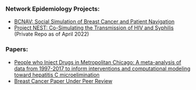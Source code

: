 ### Network Epidemiology Projects:
- [BCNAV: Social Simulation of Breast Cancer and Patient Navigation](https://github.com/khanna7/bc-navigation)
- [Project NEST: Co-Simulating the Transmission of HIV and Syphilis](https://github.com/jozik/p2m/tree/hiv+syphilis) (Private Repo as of April 2022)

### Papers:
- [People who Inject Drugs in Metropolitan Chicago: A meta-analysis of data from 1997-2017 to inform interventions and computational modeling toward hepatitis C microelimination](https://www.ncbi.nlm.nih.gov/pmc/articles/PMC8754317/)
- [Breast Cancer Paper Under Peer Review]()

